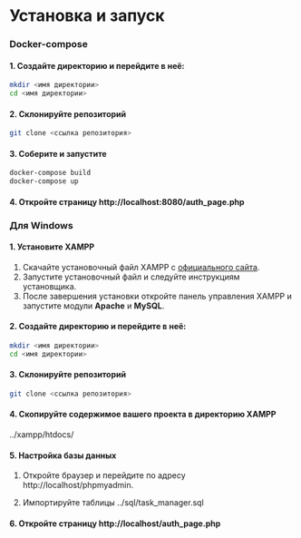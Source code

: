# Установка и запуск
### Docker-compose
#### 1. Создайте директорию и перейдите в неё:
   ```bash
   mkdir <имя директории>
   cd <имя директории>
   ```
#### 2. Склонируйте репозиторий
   ```bash
   git clone <ссылка репозитория>
   ```

#### 3. Соберите и запустите 
   ```bash
   docker-compose build
   docker-compose up
   ```
#### 4. Откройте страницу http://localhost:8080/auth_page.php

   ### Для Windows

#### 1. Установите XAMPP

1. Скачайте установочный файл XAMPP с [официального сайта](https://www.apachefriends.org/index.html).
2. Запустите установочный файл и следуйте инструкциям установщика.
3. После завершения установки откройте панель управления XAMPP и запустите модули **Apache** и **MySQL**.

#### 2. Создайте директорию и перейдите в неё:
   ```bash
   mkdir <имя директории>
   cd <имя директории>
   ```
#### 3. Склонируйте репозиторий
   ```bash
   git clone <ссылка репозитория>
   ```

#### 4. Скопируйте содержимое вашего проекта в директорию XAMPP
../xampp/htdocs/

#### 5. Настройка базы данных
1. Откройте браузер и перейдите по адресу http://localhost/phpmyadmin.

2. Импортируйте таблицы ../sql/task_manager.sql

#### 6. Откройте страницу http://localhost/auth_page.php

   
   
